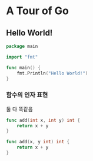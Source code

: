 # A Tour of Go

## Hello World!

```go
package main

import "fmt"

func main() {
    fmt.Println("Hello World!")
}
```

### 함수의 인자 표현

둘 다 똑같음

```go
func add(int x, int y) int {
    return x + y
}
```

```go
func add(x, y int) int {
    return x + y
}
```

